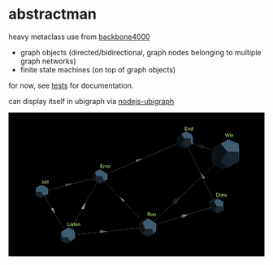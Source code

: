 abstractman
===========
heavy metaclass use from [backbone4000](https://github.com/leshy/backbone4000)

- graph objects (directed/bidirectional, graph nodes belonging to multiple graph networks)
- finite state machines (on top of graph objects)
 
for now, see [tests](https://github.com/leshy/abstractman/blob/master/tests.ls) for documentation.
    
can display itself in ubigraph via [nodejs-ubigraph](https://github.com/leshy/nodejs-ubigraph)
    
![statemachine!](https://raw.githubusercontent.com/leshy/abstractman/master/statemachine.png)
